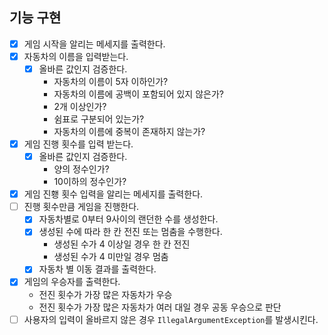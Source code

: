 ## 기능 구현

- [x] 게임 시작을 알리는 메세지를 출력한다.
- [x] 자동차의 이름을 입력받는다.
    - [x] 올바른 값인지 검증한다.
        - 자동차의 이름이 5자 이하인가?
        - 자동차의 이름에 공백이 포함되어 있지 않은가?
        - 2개 이상인가?
        - 쉼표로 구분되어 있는가?
        - 자동차의 이름에 중복이 존재하지 않는가?
- [x] 게임 진행 횟수를 입력 받는다.
    - [x] 올바른 값인지 검증한다.
        - 양의 정수인가?
        - 10이하의 정수인가?
- [x] 게임 진횅 횟수 입력을 알리는 메세지를 출력한다.
- [ ] 진행 횟수만큼 게임을 진행한다.
    - [x] 자동차별로 0부터 9사이의 랜던한 수를 생성한다.
    - [x] 생성된 수에 따라 한 칸 전진 또는 멈춤을 수행한다.
        - 생성된 수가 4 이상일 경우 한 칸 전진
        - 생성된 수가 4 미만일 경우 멈춤
    - [x] 자동차 별 이동 결과를 출력한다.
- [x] 게임의 우승자를 출력한다.
    - 전진 횟수가 가장 많은 자동차가 우승
    - 전진 횟수가 가장 많은 자동차가 여러 대일 경우 공동 우승으로 판단
- [ ] 사용자의 입력이 올바르지 않은 경우 `IllegalArgumentException`를 발생시킨다.